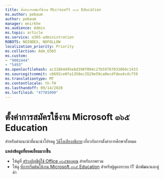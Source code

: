 ```yaml
---
title: ตั้งค่าการสมัครใช้งาน Microsoft ๓๖๕ Education
ms.author: pebaum
author: pebaum
manager: mnirkhe
ms.audience: Admin
ms.topic: article
ms.service: o365-administration
ROBOTS: NOINDEX, NOFOLLOW
localization_priority: Priority
ms.collection: Adm_O365
ms.custom:
- "9002444"
- "5493"
ms.openlocfilehash: ac31864495ebd398f094c27b59787033069c1433
ms.sourcegitcommit: c6692ce0fa1358ec3529e59ca0ecdfdea4cdc759
ms.translationtype: MT
ms.contentlocale: th-TH
ms.lasthandoff: 09/14/2020
ms.locfileid: "47701090"
---
```

# <a name="set-up-a-microsoft-365-education-subscription"></a>ตั้งค่าการสมัครใช้งาน Microsoft ๓๖๕ Education

สำหรับคำแนะนำที่แนะนำโปรดดู [วิดีโอเสียงอธิบาย](https://aka.ms/M365EduSetup) เกี่ยวกับการตั้งค่าการศึกษาทั้งหมด

**แหล่งข้อมูลที่ยอดเยี่ยมมากขึ้น**

- ให้ดูที่ [สร้างบัญชีผู้ใช้ Office ๓๖๕ของคุณ](https://docs.microsoft.com/microsoft-365/education/deploy/create-your-office-365-tenant) สำหรับภาพรวม
- ให้ดู [ที่การเริ่มต้นใช้งาน Microsoft ๓๖๕ Education](https://docs.microsoft.com/education/) สำหรับผู้ดูแลระบบ IT นักพัฒนาและคู่ค้า